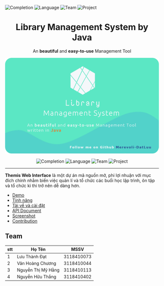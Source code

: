 
![Completion](https://img.shields.io/badge/style-97%25-00e600?label=Completion&logo=java&logoColor=red&style=for-the-badge)
![Language](https://img.shields.io/badge/Language-Java-orange.svg)
![Team](https://img.shields.io/badge/Team-SGU-00ffff.svg)
![Project](https://img.shields.io/badge/Project-Java%20%2F%20HK2-1affa3.svg)

<div align="center">

# Library Management System by Java 

An **beautiful** and **easy-to-use** Management Tool

<img src="/Review/Banner.png">

![Completion](https://img.shields.io/badge/style-97%25-00e600?label=Completion&logo=java&logoColor=red&style=for-the-badge)
![Language](https://img.shields.io/badge/Language-Java-orange.svg)
![Team](https://img.shields.io/badge/Team-SGU-00ffff.svg)
![Project](https://img.shields.io/badge/Project-Java%20%2F%20HK2-1affa3.svg)

</div>

---

**Themis Web Interface** là một dự án mã nguồn mở, phi lợi nhuận với mục đích chính nhằm biến việc quản lí và tổ chức các buổi học lập trình, ôn tập và tổ chức kì thi trở nên dễ dàng hơn.

- [Demo](#demo)
- [Tính năng](#tính-năng)
- [Tải về và cài đặt](#tải-về-và-cài-đặt)
- [API Document](#api-document)
- [Screenshot](#screenshot)
- [Contribution](#contribution)

## Team
| stt | Họ Tên  | MSSV |
|---| ----- | -------- |
| 1 | Lưu Thành Đạt | 3118410073 |
| 2 | Văn Hoàng Chương | 3118410044 |
| 3 | Nguyễn Thị Mỹ Hằng | 3118410113 |
| 4 | Nguyễn Hữu Thắng | 3118410402 |

